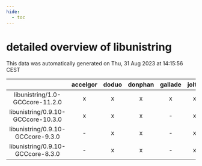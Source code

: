 ```yaml
---
hide:
  - toc
---
```


detailed overview of libunistring
=================================


This data was automatically generated on Thu, 31 Aug 2023 at 14:15:56 CEST  

| |accelgor|doduo|donphan|gallade|joltik|skitty|swalot|victini|
| :---: | :---: | :---: | :---: | :---: | :---: | :---: | :---: | :---: |
|libunistring/1.0-GCCcore-11.2.0|x|x|x|x|x|x|x|x|
|libunistring/0.9.10-GCCcore-10.3.0|x|x|x|-|x|x|x|x|
|libunistring/0.9.10-GCCcore-9.3.0|-|x|x|-|x|x|x|x|
|libunistring/0.9.10-GCCcore-8.3.0|-|x|x|-|x|x|-|x|
